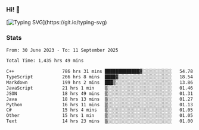 ### Hi!  👋

[![Typing SVG](https://readme-typing-svg.herokuapp.com?font=Fira+Code&pause=1000&width=435&lines=Hello!+I'm+Texiwustion.)](https://git.io/typing-svg)

### Stats

<!--START_SECTION:waka-->

```txt
From: 30 June 2023 - To: 11 September 2025

Total Time: 1,435 hrs 49 mins

C++                  786 hrs 31 mins █████████████▓░░░░░░░░░░░   54.78 %
TypeScript           266 hrs 8 mins  ████▓░░░░░░░░░░░░░░░░░░░░   18.54 %
Markdown             199 hrs 2 mins  ███▒░░░░░░░░░░░░░░░░░░░░░   13.86 %
JavaScript           21 hrs 1 min    ▒░░░░░░░░░░░░░░░░░░░░░░░░   01.46 %
JSON                 18 hrs 49 mins  ▒░░░░░░░░░░░░░░░░░░░░░░░░   01.31 %
Java                 18 hrs 13 mins  ▒░░░░░░░░░░░░░░░░░░░░░░░░   01.27 %
Python               16 hrs 11 mins  ▒░░░░░░░░░░░░░░░░░░░░░░░░   01.13 %
C#                   15 hrs 4 mins   ▒░░░░░░░░░░░░░░░░░░░░░░░░   01.05 %
Other                15 hrs 1 min    ▒░░░░░░░░░░░░░░░░░░░░░░░░   01.05 %
Text                 14 hrs 23 mins  ▒░░░░░░░░░░░░░░░░░░░░░░░░   01.00 %
```

<!--END_SECTION:waka-->
